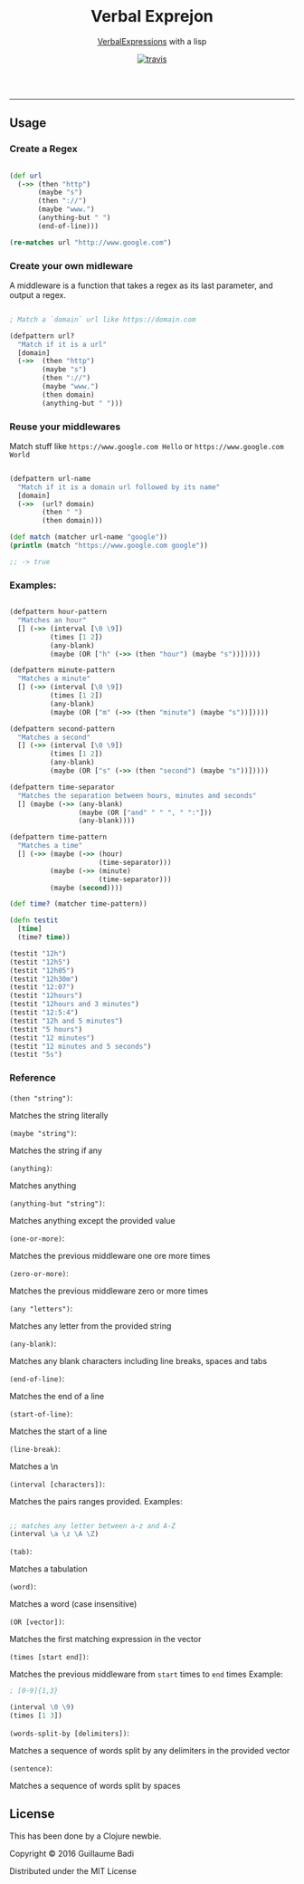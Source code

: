<br>
<h1 align="center">Verbal Exprejon</h1>

<p align="center"><a href="https://github.com/VerbalExpressions/JSVerbalExpressions/">VerbalExpressions</a> with a lisp</p>
<p align="center">
  <a href="https://travis-ci.org/GuillaumeBadi/Verbal-Exprejon"><img src="https://travis-ci.org/GuillaumeBadi/Verbal-Exprejon.svg?branch=master" alt="travis"></a>
</p>
<br>

<br>

---
## Usage

### Create a Regex

``` clojure

(def url
  (->> (then "http")
       (maybe "s")
       (then "://")
       (maybe "www.")
       (anything-but " ")
       (end-of-line)))

(re-matches url "http://www.google.com")

```

### Create your own midleware

A middleware is a function that takes a regex as its last parameter,
and output a regex.

``` clojure

; Match a `domain` url like https://domain.com

(defpattern url?
  "Match if it is a url"
  [domain]
  (->>  (then "http")
        (maybe "s")
        (then "://")
        (maybe "www.")
        (then domain)
        (anything-but " ")))

```

### Reuse your middlewares

Match stuff like `https://www.google.com Hello` or `https://www.google.com World`

``` clojure

(defpattern url-name
  "Match if it is a domain url followed by its name"
  [domain]
  (->>  (url? domain)
        (then " ")
        (then domain)))

(def match (matcher url-name "google"))
(println (match "https://www.google.com google"))

;; -> true

```

### Examples:

``` clojure

(defpattern hour-pattern
  "Matches an hour"
  [] (->> (interval [\0 \9])
          (times [1 2])
          (any-blank)
          (maybe (OR ["h" (->> (then "hour") (maybe "s"))]))))

(defpattern minute-pattern
  "Matches a minute"
  [] (->> (interval [\0 \9])
          (times [1 2])
          (any-blank)
          (maybe (OR ["m" (->> (then "minute") (maybe "s"))]))))

(defpattern second-pattern
  "Matches a second"
  [] (->> (interval [\0 \9])
          (times [1 2])
          (any-blank)
          (maybe (OR ["s" (->> (then "second") (maybe "s"))]))))

(defpattern time-separator
  "Matches the separation between hours, minutes and seconds"
  [] (maybe (->> (any-blank)
                 (maybe (OR ["and" " " ", " ":"]))
                 (any-blank))))

(defpattern time-pattern
  "Matches a time"
  [] (->> (maybe (->> (hour)
                      (time-separator)))
          (maybe (->> (minute)
                      (time-separator)))
          (maybe (second))))

(def time? (matcher time-pattern))

(defn testit
  [time]
  (time? time))

(testit "12h")
(testit "12h5")
(testit "12h05")
(testit "12h30m")
(testit "12:07")
(testit "12hours")
(testit "12hours and 3 minutes")
(testit "12:5:4")
(testit "12h and 5 minutes")
(testit "5 hours")
(testit "12 minutes")
(testit "12 minutes and 5 seconds")
(testit "5s")

```

### Reference

`(then "string")`:

Matches the string literally

`(maybe "string")`:

Matches the string if any

`(anything)`:

Matches anything

`(anything-but "string")`:

Matches anything except the provided value

`(one-or-more)`:

Matches the previous middleware one ore more times

`(zero-or-more)`:

Matches the previous middleware zero or more times

`(any "letters")`:

Matches any letter from the provided string

`(any-blank)`:

Matches any blank characters including line breaks, spaces and tabs

`(end-of-line)`:

Matches the end of a line

`(start-of-line)`:

Matches the start of a line

`(line-break)`:

Matches a \n

`(interval [characters])`:

Matches the pairs ranges provided.
Examples:
``` clojure

;; matches any letter between a-z and A-Z
(interval \a \z \A \Z)

```

`(tab)`:

Matches a tabulation

`(word)`:

Matches a word (case insensitive)

`(OR [vector])`:

Matches the first matching expression in the vector

`(times [start end])`:

Matches the previous middleware from `start` times to `end` times
Example:

``` clojure
; [0-9]{1,3}

(interval \0 \9)
(times [1 3])

```

`(words-split-by [delimiters])`:

Matches a sequence of words split by any delimiters in the provided vector

`(sentence)`:

Matches a sequence of words split by spaces

## License

This has been done by a Clojure newbie.

Copyright © 2016 Guillaume Badi

Distributed under the MIT License
